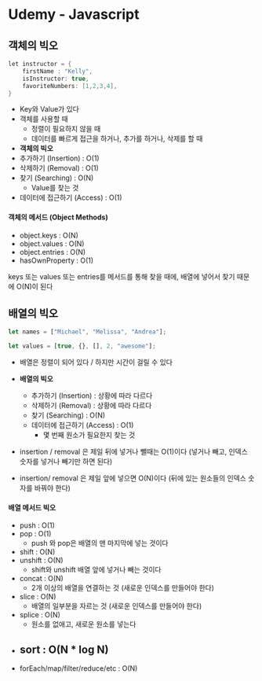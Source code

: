 # Udemy - Javascript



## 객체의 빅오

```java
let instructor = {
    firstName : "Kelly",
    isInstructor: true,
    favoriteNumbers: [1,2,3,4],
}
```

- Key와 Value가 있다
- 객체를 사용할 때
  - 정렬이 필요하지 않을 때
  - 데이터를 빠르게 접근을 하거나, 추가를 하거나, 삭제를 할 때
-  **객체의 빅오**
  - 추가하기 (Insertion) : O(1)
  - 삭제하기 (Removal) : O(1)
  - 찾기 (Searching) : O(N)
    - Value를 찾는 것
  - 데이터에 접근하기 (Access) : O(1)



#### 객체의 메서드 (Object Methods)

- object.keys : O(N)
- object.values : O(N)
- object.entries : O(N)
- hasOwnProperty : O(1)

keys 또는 values 또는 entries를 메서드를 통해 찾을 때에, 배열에 넣어서 찾기 때문에 O(N)이 된다



## 배열의 빅오

```javascript
let names = ["Michael", "Melissa", "Andrea"];

let values = [true, {}, [], 2, "awesome"];
```

- 배열은 정렬이 되어 있다 / 하지만 시간이 걸릴 수 있다

- **배열의 빅오**
  - 추가하기 (Insertion) : 상황에 따라 다르다
  - 삭제하기 (Removal) : 상황에 따라 다르다
  - 찾기 (Searching) : O(N)
  - 데이터에 접근하기 (Access) : O(1)
    - 몇 번째 원소가 필요한지 찾는 것
- insertion / removal 은 제일 뒤에 넣거나 뺄때는 O(1)이다 (넣거나 빼고, 인덱스 숫자를 넣거나 빼기만 하면 된다)
- insertion/ removal 은 제일 앞에 넣으면 O(N)이다 (뒤에 있는 원소들의 인덱스 숫자를 바꿔야 한다)



#### 배열 메서드 빅오

- push : O(1)
- pop : O(1)
  - push 와 pop은 배열의 맨 마지막에 넣는 것이다
- shift : O(N)
- unshift : O(N)
  - shift와 unshift 배열 앞에 넣거나 빼는 것이다
- concat : O(N)
  - 2개 이상의 배열을 연결하는 것 (새로운 인덱스를 만들어야 한다)
- slice : O(N)
  - 배열의 일부분을 자르는 것 (새로운 인덱스를 만들어야 한다)
- splice : O(N)
  - 원소를 없애고, 새로운 원소를 넣는다
- sort : O(N * log N)
  - 
- forEach/map/filter/reduce/etc  : O(N)
